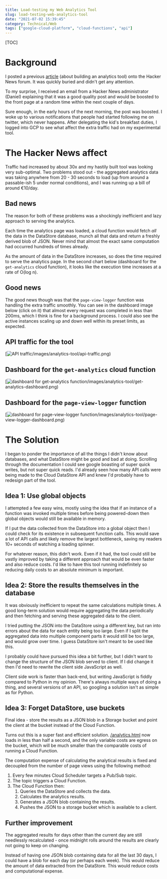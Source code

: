 ```yaml
---
title: Load-testing my Web Analytics Tool
slug: load-testing-web-analytics-tool
date: "2021-07-02 15:39:45"
category: Technical/Web
tags: ["google-cloud-platform", "cloud-functions", "api"]
---
```


[TOC]

# Background

I posted a previous [article](analytics) (about building an analytics tool) onto the Hacker
News forum. It was quickly buried and didn't get any attention.

To my surprise, I received an email from a Hacker News administrator (Daniel) explaining that it
was a good quality post and would be boosted to the front page at a random time
within the next couple of days.

Sure enough, in the early hours of the next morning, the post was boosted. I
woke up to various notifications that people had started following me on twitter,
which never happens. After delegating the kid's breakfast duties, I logged into
GCP to see what affect the extra traffic had on my experimental tool.

# The Hacker News affect

Traffic had increased by about 30x and my hastily built tool was looking very
sub-optimal. Two problems stood out - the aggregated analytics data was taking
anywhere from 20 - 30 seconds to load (up from around a passable-ish 5 under
normal conditions), and I was running up a bill of around €10/day.

## Bad news

The reason for both of these problems was a shockingly inefficient and lazy
approach to serving the analytics.

Each time the analytics page was loaded, a cloud function would fetch _all_ the
data in the DataStore database, munch all that data and return a freshly derived
blob of JSON. Never mind that almost the exact same computation had occurred hundreds
of times already.

As the amount of data in the DataStore increases, so does the time required to
serve the analytics page. In the second chart below (dashboard for the
`get-analytics` cloud function), it looks like the execution
time increases at a rate of O(log n).

## Good news

The good news though was that the `page-view-logger` function was handling the
extra traffic smoothly. You can see in the dashboard image below (click on it)
that almost every request was completed in less than 200ms, which I think is
fine for a background process. I could also see the active instances
scaling up and down well within its preset limits, as expected.

## API traffic for the tool

[![API traffic]({static}/images/analytics-tool/api-traffic.png)/images/analytics-tool/api-traffic.png)

## Dashboard for the `get-analytics` cloud function

[![dashboard for get-analytics function]({static}/images/analytics-tool/get-analytics-dashboard.png)/images/analytics-tool/get-analytics-dashboard.png)

## Dashboard for the `page-view-logger` function

[![dashboard for page-view-logger function]({static}/images/analytics-tool/page-view-logger-dashboard.png)/images/analytics-tool/page-view-logger-dashboard.png)

# The Solution

I began to ponder the importance of all the things I didn't know about
databases, and what DataStore might be good and bad at doing. Scrolling through
the documentation I could see google boasting of super quick writes, but not
super quick reads. I'd already seen how many API calls were being made to the
Cloud DataStore API and knew I'd probably have to redesign part of the tool.

## Idea 1: Use global objects

I attempted a few easy wins, mostly using the idea that if an instance of
a function was invoked multiple times before being powered-down then global
objects would still be available in memory.

If I put the data collected from the DataStore into a global object then I could
check for its existence in subsequent function calls. This would save a lot of
API calls and likely remove the largest bottleneck, saving my readers 10+
seconds of watching a loading spinner.

For whatever reason, this didn't work. Even if it had, the tool could still be
vastly improved by taking a different approach that would be even faster and
also reduce costs. I'd like to have this tool running indefinitely so
reducing daily costs to an absolute minimum is important.

## Idea 2: Store the results themselves in the database

It was obviously inefficient to repeat the same calculations multiple times. A good long-term solution would require aggregating the data periodically and
then fetching and serving these aggregated data to the client.

I tried putting the JSON into the DataStore using a different key, but ran into
errors about the data for each entity being too large. Even if I split the
aggregated data into multiple component parts it would still be too large, and
would grow over time. I guess DataStore isn't meant to be used like this.

I probably could have pursued this idea a bit further, but I didn't want to
change the structure of the JSON blob served to client. If I did change it then I'd
need to rewrite the client side JavaScript as well.

Client side work is faster than back-end, but writing JavaScript is fiddly
compared to Python in my opinion. There's always multiple ways of doing a thing,
and several versions of an API, so googling a solution isn't as simple as for
Python.

## Idea 3: Forget DataStore, use buckets

Final idea - store the results as a JSON blob in a Storage bucket and point the
client at the bucket instead of the Cloud Function.

Turns out this is a super fast and efficient solution.
[/analytics.html]({filename}/pages/website-analytics.md) now loads in less than
half a second, and the only variable costs are egress on the bucket, which will
be much smaller than the comparable costs of running a Cloud Function.

The computation expense of calculating the analytical results is fixed and
decoupled from the number of page views using the following method:

1.  Every few minutes Cloud Scheduler targets a Pub/Sub topic.
1.  The topic triggers a Cloud Function.
1.  The Cloud Function then:
    1. Queries the DataStore and collects the data.
    1. Calculates the analytics results.
    1. Generates a JSON blob containing the results.
    1. Pushes the JSON to a storage bucket which is available to a client.

## Further improvement

The aggregated results for days other than the current day are still needlessly
recalculated - once midnight rolls around the results are clearly not going to
keep on changing.

Instead of having one JSON blob containing data for all the last 30 days, I
could have a blob for each day (or perhaps each week). This would reduce the amount
of data extracted from the DataStore. This would reduce costs and computational expense.
